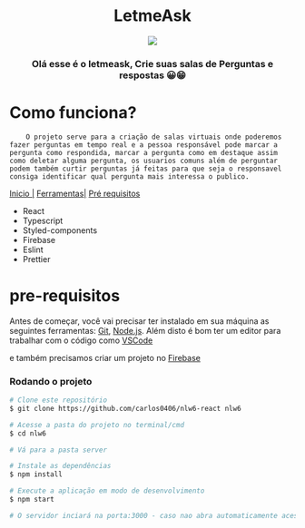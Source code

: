 <h1 id="inicio" align="center">LetmeAsk</h1 >
<div align="center">
<img src=https://i.imgur.com/VidsSVT.png" >
<h3>Olá esse é o letmeask, Crie suas salas de Perguntas e respostas 😀😁 </h3>
</div>

# Como funciona?

        O projeto serve para a criação de salas virtuais onde poderemos fazer perguntas em tempo real e a pessoa responsável pode marcar a pergunta como respondida, marcar a pergunta como em destaque assim como deletar alguma pergunta, os usuarios comuns além de perguntar podem também curtir perguntas já feitas para que seja o responsavel consiga identificar qual pergunta mais interessa o publico.

<a href="#let">Inicio |</a> <a href="#ferramentas">Ferramentas|</a> <a href="#prereq">Pré requisitos</a>

<div id="ferramentas"> 
   <ul> 
        <li> React</li>
        <li> Typescript </li>
        <li> Styled-components</li>
        <li> Firebase </li>
        <li> Eslint </li>
        <li> Prettier </li>
   </ul>
</div>

# pre-requisitos

<div id="prereq"/>

Antes de começar, você vai precisar ter instalado em sua máquina as seguintes ferramentas:
[Git](https://git-scm.com), [Node.js](https://nodejs.org/en/).
Além disto é bom ter um editor para trabalhar com o código como [VSCode](https://code.visualstudio.com/)

e também precisamos criar um projeto no [Firebase](https://firebase.google.com/)

### Rodando o projeto

```bash
# Clone este repositório
$ git clone https://github.com/carlos0406/nlw6-react nlw6

# Acesse a pasta do projeto no terminal/cmd
$ cd nlw6

# Vá para a pasta server

# Instale as dependências
$ npm install

# Execute a aplicação em modo de desenvolvimento
$ npm start

# O servidor inciará na porta:3000 - caso nao abra automaticamente acesse <http://localhost:3000>
```
